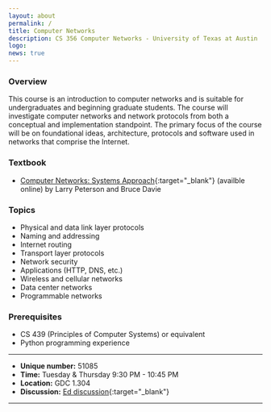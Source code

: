 ```yaml
---
layout: about
permalink: /
title: Computer Networks
description: CS 356 Computer Networks - University of Texas at Austin
logo: 
news: true
---
```


### Overview

This course is an introduction to computer networks and is
suitable for undergraduates and beginning graduate students. The course will
investigate computer networks and network protocols from both a conceptual and
implementation standpoint. The primary focus of the course will be on
foundational ideas, architecture, protocols and software used in networks that
comprise the Internet.

### Textbook
* [Computer Networks: Systems Approach](https://book.systemsapproach.org/){:target="\_blank"} (availble online) by Larry Peterson and Bruce Davie

### Topics
* Physical and data link layer protocols
* Naming and addressing
* Internet routing
* Transport layer protocols
* Network security
* Applications (HTTP, DNS, etc.)
* Wireless and cellular networks
* Data center networks
* Programmable networks


### Prerequisites
- CS 439 (Principles of Computer Systems) or equivalent
- Python programming experience

***

- **Unique number:** 51085
- **Time:** Tuesday & Thursday 9:30 PM - 10:45 PM
- **Location:** GDC 1.304 
- **Discussion:** [Ed discussion](https://edstem.org/us/courses/50367){:target="\_blank"}

***
